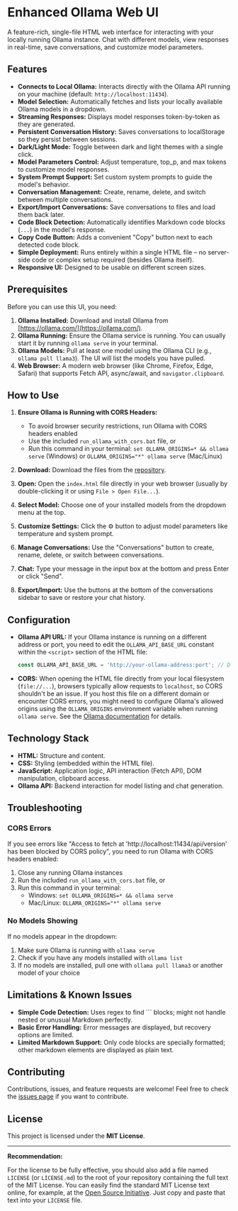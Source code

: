 # Enhanced Ollama Web UI

A feature-rich, single-file HTML web interface for interacting with your locally running Ollama instance. Chat with different models, view responses in real-time, save conversations, and customize model parameters.

<!-- Optional: Add a screenshot of the UI in action -->
<!-- ![Screenshot](link/to/your/screenshot.png) -->

## Features

*   **Connects to Local Ollama:** Interacts directly with the Ollama API running on your machine (default: `http://localhost:11434`).
*   **Model Selection:** Automatically fetches and lists your locally available Ollama models in a dropdown.
*   **Streaming Responses:** Displays model responses token-by-token as they are generated.
*   **Persistent Conversation History:** Saves conversations to localStorage so they persist between sessions.
*   **Dark/Light Mode:** Toggle between dark and light themes with a single click.
*   **Model Parameters Control:** Adjust temperature, top_p, and max tokens to customize model responses.
*   **System Prompt Support:** Set custom system prompts to guide the model's behavior.
*   **Conversation Management:** Create, rename, delete, and switch between multiple conversations.
*   **Export/Import Conversations:** Save conversations to files and load them back later.
*   **Code Block Detection:** Automatically identifies Markdown code blocks (``` ... ```) in the model's response.
*   **Copy Code Button:** Adds a convenient "Copy" button next to each detected code block.
*   **Simple Deployment:** Runs entirely within a single HTML file – no server-side code or complex setup required (besides Ollama itself).
*   **Responsive UI:** Designed to be usable on different screen sizes.

## Prerequisites

Before you can use this UI, you need:

1.  **Ollama Installed:** Download and install Ollama from [https://ollama.com/](https://ollama.com/).
2.  **Ollama Running:** Ensure the Ollama service is running. You can usually start it by running `ollama serve` in your terminal.
3.  **Ollama Models:** Pull at least one model using the Ollama CLI (e.g., `ollama pull llama3`). The UI will list the models you have pulled.
4.  **Web Browser:** A modern web browser (like Chrome, Firefox, Edge, Safari) that supports Fetch API, async/await, and `navigator.clipboard`.

## How to Use

1.  **Ensure Ollama is Running with CORS Headers:**
    - To avoid browser security restrictions, run Ollama with CORS headers enabled
    - Use the included `run_ollama_with_cors.bat` file, or
    - Run this command in your terminal: `set OLLAMA_ORIGINS=* && ollama serve` (Windows) or `OLLAMA_ORIGINS="*" ollama serve` (Mac/Linux)

2.  **Download:** Download the files from the [repository](https://github.com/IBATMANSINGH/Ollama-Chat-UI).

3.  **Open:** Open the `index.html` file directly in your web browser (usually by double-clicking it or using `File > Open File...`).

4.  **Select Model:** Choose one of your installed models from the dropdown menu at the top.

5.  **Customize Settings:** Click the ⚙️ button to adjust model parameters like temperature and system prompt.

6.  **Manage Conversations:** Use the "Conversations" button to create, rename, delete, or switch between conversations.

7.  **Chat:** Type your message in the input box at the bottom and press Enter or click "Send".

8.  **Export/Import:** Use the buttons at the bottom of the conversations sidebar to save or restore your chat history.

## Configuration

*   **Ollama API URL:** If your Ollama instance is running on a different address or port, you need to edit the `OLLAMA_API_BASE_URL` constant within the `<script>` section of the HTML file:
    ```javascript
    const OLLAMA_API_BASE_URL = 'http://your-ollama-address:port'; // Default: 'http://localhost:11434'
    ```
*   **CORS:** When opening the HTML file directly from your local filesystem (`file://...`), browsers typically allow requests to `localhost`, so CORS shouldn't be an issue. If you host this file on a different domain or encounter CORS errors, you might need to configure Ollama's allowed origins using the `OLLAMA_ORIGINS` environment variable when running `ollama serve`. See the [Ollama documentation](https://github.com/ollama/ollama/blob/main/docs/faq.md#how-can-i-expose-ollama-on-my-network) for details.

## Technology Stack

*   **HTML:** Structure and content.
*   **CSS:** Styling (embedded within the HTML file).
*   **JavaScript:** Application logic, API interaction (Fetch API), DOM manipulation, clipboard access.
*   **Ollama API:** Backend interaction for model listing and chat generation.

## Troubleshooting

### CORS Errors

If you see errors like "Access to fetch at 'http://localhost:11434/api/version' has been blocked by CORS policy", you need to run Ollama with CORS headers enabled:

1. Close any running Ollama instances
2. Run the included `run_ollama_with_cors.bat` file, or
3. Run this command in your terminal:
   - Windows: `set OLLAMA_ORIGINS=* && ollama serve`
   - Mac/Linux: `OLLAMA_ORIGINS="*" ollama serve`

### No Models Showing

If no models appear in the dropdown:

1. Make sure Ollama is running with `ollama serve`
2. Check if you have any models installed with `ollama list`
3. If no models are installed, pull one with `ollama pull llama3` or another model of your choice

## Limitations & Known Issues

*   **Simple Code Detection:** Uses regex to find ``` blocks; might not handle nested or unusual Markdown perfectly.
*   **Basic Error Handling:** Error messages are displayed, but recovery options are limited.
*   **Limited Markdown Support:** Only code blocks are specially formatted; other markdown elements are displayed as plain text.

## Contributing

Contributions, issues, and feature requests are welcome! Feel free to check the [issues page](https://github.com/IBATMANSINGH/Ollama-Chat-UI/issues) if you want to contribute.

## License

This project is licensed under the **MIT License**.

---

**Recommendation:**

For the license to be fully effective, you should also add a file named `LICENSE` (or `LICENSE.md`) to the root of your repository containing the full text of the MIT License. You can easily find the standard MIT License text online, for example, at the [Open Source Initiative](https://opensource.org/licenses/MIT). Just copy and paste that text into your `LICENSE` file.
